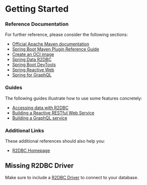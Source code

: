 # Getting Started

### Reference Documentation
For further reference, please consider the following sections:

* [Official Apache Maven documentation](https://maven.apache.org/guides/index.html)
* [Spring Boot Maven Plugin Reference Guide](https://docs.spring.io/spring-boot/docs/3.1.2/maven-plugin/reference/html/)
* [Create an OCI image](https://docs.spring.io/spring-boot/docs/3.1.2/maven-plugin/reference/html/#build-image)
* [Spring Data R2DBC](https://docs.spring.io/spring-boot/docs/3.1.2/reference/htmlsingle/index.html#data.sql.r2dbc)
* [Spring Boot DevTools](https://docs.spring.io/spring-boot/docs/3.1.2/reference/htmlsingle/index.html#using.devtools)
* [Spring Reactive Web](https://docs.spring.io/spring-boot/docs/3.1.2/reference/htmlsingle/index.html#web.reactive)
* [Spring for GraphQL](https://docs.spring.io/spring-boot/docs/$3.1.2/reference/htmlsingle/index.html#web.graphql)

### Guides
The following guides illustrate how to use some features concretely:

* [Accessing data with R2DBC](https://spring.io/guides/gs/accessing-data-r2dbc/)
* [Building a Reactive RESTful Web Service](https://spring.io/guides/gs/reactive-rest-service/)
* [Building a GraphQL service](https://spring.io/guides/gs/graphql-server/)

### Additional Links
These additional references should also help you:

* [R2DBC Homepage](https://r2dbc.io)

## Missing R2DBC Driver

Make sure to include a [R2DBC Driver](https://r2dbc.io/drivers/) to connect to your database.
